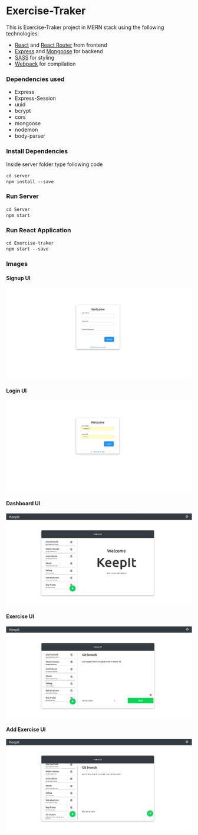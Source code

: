 # Exercise-Traker

This is Exercise-Traker project in MERN stack using the following technologies:
* [React](https://reactjs.org/) and [React Router](https://www.npmjs.com/package/react-router) from frontend
* [Express](https://expressjs.com/) and [Mongoose](https://mongoosejs.com/) for backend
* [SASS](https://sass-lang.com/) for styling
* [Webpack](https://webpack.js.org/) for compilation

### Dependencies used
* Express
* Express-Session
* uuid
* bcrypt
* cors
* mongoose
* nodemon
* body-parser


### Install Dependencies
Inside server folder type following code

    cd server
    npm install --save

### Run Server
    cd Server
    npm start

### Run React Application
    cd Exercise-traker
    npm start --save

### Images

#### Signup UI
![Signup](./images/signup.png)


#### Login UI
![Login](./images/login.png)

#### Dashboard UI
![Dashboard](./images/dashboard.png)

#### Exercise UI
![Exercise](./images/exercise.png)

#### Add Exercise UI
![Add Ecercise](./images/add_exercise.png)